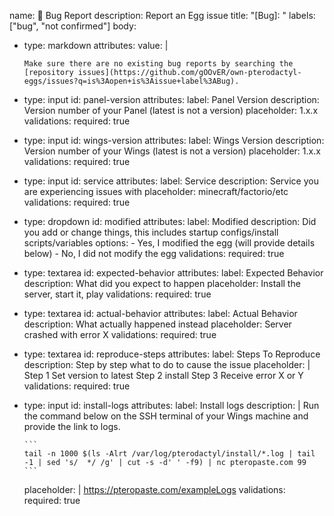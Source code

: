 name: 🐛 Bug Report
description: Report an Egg issue
title: "[Bug]: <Egg Name>"
labels: ["bug", "not confirmed"]
body:
  - type: markdown
    attributes:
      value: |

        Make sure there are no existing bug reports by searching the [repository issues](https://github.com/gOOvER/own-pterodactyl-eggs/issues?q=is%3Aopen+is%3Aissue+label%3ABug).
  - type: input
    id: panel-version
    attributes:
      label: Panel Version
      description: Version number of your Panel (latest is not a version)
      placeholder: 1.x.x
    validations:
      required: true
  - type: input
    id: wings-version
    attributes:
      label: Wings Version
      description: Version number of your Wings (latest is not a version)
      placeholder: 1.x.x
    validations:
      required: true
  - type: input
    id: service
    attributes:
      label: Service
      description: Service you are experiencing issues with
      placeholder: minecraft/factorio/etc
    validations:
      required: true
  - type: dropdown
    id: modified
    attributes:
      label: Modified
      description: Did you add or change things, this includes startup configs/install scripts/variables
      options:
        - Yes, I modified the egg (will provide details below)
        - No, I did not modify the egg
    validations:
      required: true
  - type: textarea
    id: expected-behavior
    attributes:
      label: Expected Behavior
      description: What did you expect to happen
      placeholder: Install the server, start it, play
    validations:
      required: true
  - type: textarea
    id: actual-behavior
    attributes:
      label: Actual Behavior
      description: What actually happened instead
      placeholder: Server crashed with error X
    validations:
      required: true
  - type: textarea
    id: reproduce-steps
    attributes:
      label: Steps To Reproduce
      description: Step by step what to do to cause the issue
      placeholder: |
        Step 1 Set version to latest
        Step 2 install
        Step 3 Receive error X or Y
    validations:
      required: true
  - type: input
    id: install-logs
    attributes:
      label: Install logs
      description: |
        Run the command below on the SSH terminal of your Wings machine and provide the link to logs.
        
        ```
        tail -n 1000 $(ls -Alrt /var/log/pterodactyl/install/*.log | tail -1 | sed 's/  */ /g' | cut -s -d' ' -f9) | nc pteropaste.com 99
        ```
      placeholder: |
        https://pteropaste.com/exampleLogs
    validations:
      required: true